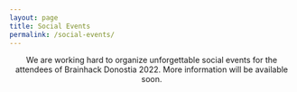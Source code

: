 ```yaml
---
layout: page
title: Social Events
permalink: /social-events/
---
```


<center>
We are working hard to organize unforgettable social events for the attendees of Brainhack Donostia 2022. More information will be available soon.
</center>
